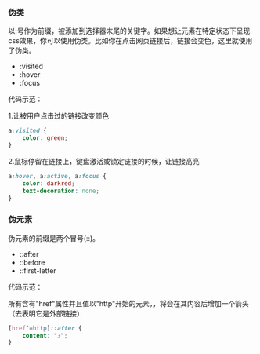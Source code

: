 ### 伪类

以:号作为前缀，被添加到选择器末尾的关键字。如果想让元素在特定状态下呈现css效果，你可以使用伪类。比如你在点击网页链接后，链接会变色，这里就使用了伪类。
- :visited
- :hover
- :focus

代码示范：

1.让被用户点击过的链接改变颜色

```css
a:visited {
    color: green;
}
```

2.鼠标停留在链接上，键盘激活或锁定链接的时候，让链接高亮

```css
a:hover, a:active, a:focus {
    color: darkred;
    text-decoration: none;
}
```

### 伪元素

伪元素的前缀是两个冒号(::)。

- ::after
- ::before
- ::first-letter

代码示范：

所有含有"href"属性并且值以"http"开始的元素，，将会在其内容后增加一个箭头（去表明它是外部链接）

```css
[href^=http]::after {
    content: "⤴";
}
```
